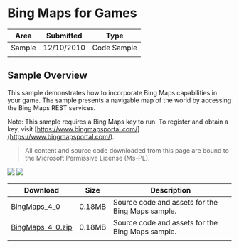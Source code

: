 # Bing Maps for Games

|Area|Submitted|Type|
|-|-|-|
Sample|12/10/2010|Code Sample
||||

## Sample Overview

This sample demonstrates how to incorporate Bing Maps capabilities in your game. The sample presents a navigable map of the world by accessing the Bing Maps REST services.

Note: This sample requires a Bing Maps key to run. To register and obtain a key, visit [https://www.bingmapsportal.com/](https://www.bingmapsportal.com/).

> All content and source code downloaded from this page are bound to the Microsoft Permissive License (Ms-PL).

![](https://github.com/simondarksidej/XNAGameStudio/blob/master/Images/bingmaps1.png?raw=true)
![](https://github.com/simondarksidej/XNAGameStudio/blob/master/Images/bingmaps2.png?raw=true)

Download | Size | Description
---|---|---|
[BingMaps_4_0](https://github.com/simondarksidej/XNAGameStudio/tree/master/Samples/BingMaps_4_0) | 0.18MB | Source code and assets for the Bing Maps sample.
[BingMaps_4_0.zip](https://github.com/simondarksidej/XNAGameStudioZips/raw/zips/BingMaps_4_0.zip) | 0.18MB | Source code and assets for the Bing Maps sample.
||||
